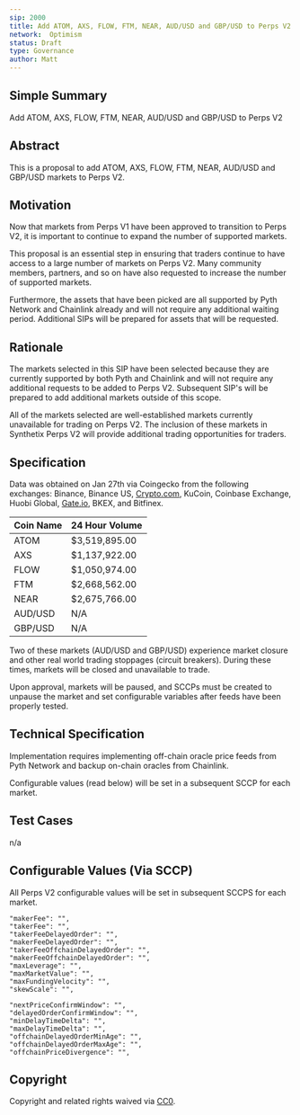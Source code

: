 ```yaml
---
sip: 2000
title: Add ATOM, AXS, FLOW, FTM, NEAR, AUD/USD and GBP/USD to Perps V2
network:  Optimism
status: Draft
type: Governance
author: Matt
---
```


## Simple Summary

Add ATOM, AXS, FLOW, FTM, NEAR, AUD/USD and GBP/USD to Perps V2

## Abstract

This is a proposal to add ATOM, AXS, FLOW, FTM, NEAR, AUD/USD and GBP/USD markets to Perps V2.

## Motivation

Now that markets from Perps V1 have been approved to transition to Perps V2, it is important to continue to expand the number of supported markets. 

This proposal is an essential step in ensuring that traders continue to have access to a large number of markets on Perps V2. Many community members, partners, and so on have also requested to increase the number of supported markets.

Furthermore, the assets that have been picked are all supported by Pyth Network and Chainlink already and will not require any additional waiting period. Additional SIPs will be prepared for assets that will be requested.

## Rationale

The markets selected in this SIP have been selected because they are currently supported by both Pyth and Chainlink and will not require any additional requests to be added to Perps V2. Subsequent SIP's will be prepared to add additional markets outside of this scope.

All of the markets selected are well-established markets currently unavailable for trading on Perps V2. The inclusion of these markets in Synthetix Perps V2 will provide additional trading opportunities for traders.

## Specification

Data was obtained on Jan 27th via Coingecko from the following exchanges: Binance, Binance US, [Crypto.com](http://Crypto.com), KuCoin, Coinbase Exchange, Huobi Global, [Gate.io](http://Gate.io), BKEX, and Bitfinex.

| Coin Name 	|24 Hour Volume   |
|-----------	|---------------	|
| ATOM      	| $3,519,895.00 	|
| AXS       	| $1,137,922.00 	|
| FLOW      	| $1,050,974.00 	|
| FTM       	| $2,668,562.00 	|
| NEAR      	| $2,675,766.00 	|
| AUD/USD   	| N/A           	| 
| GBP/USD   	| N/A           	|

Two of these markets (AUD/USD and GBP/USD) experience market closure and other real world trading stoppages (circuit breakers). During these times, markets will be closed and unavailable to trade.

Upon approval, markets will be paused, and SCCPs must be created to unpause the market and set configurable variables after feeds have been properly tested. 

## Technical Specification

Implementation requires implementing off-chain oracle price feeds from Pyth Network and backup on-chain oracles from Chainlink.

Configurable values (read below) will be set in a subsequent SCCP for each market.

## Test Cases

n/a

## Configurable Values (Via SCCP)

All Perps V2 configurable values will be set in subsequent SCCPS for each market.

    "makerFee": "",
    "takerFee": "",
    "takerFeeDelayedOrder": "",
    "makerFeeDelayedOrder": "",
    "takerFeeOffchainDelayedOrder": "",
    "makerFeeOffchainDelayedOrder": "",
    "maxLeverage": "",
    "maxMarketValue": "",
    "maxFundingVelocity": "",
    "skewScale": "",

    "nextPriceConfirmWindow": "",
    "delayedOrderConfirmWindow": "",
    "minDelayTimeDelta": "",
    "maxDelayTimeDelta": "",
    "offchainDelayedOrderMinAge": "",
    "offchainDelayedOrderMaxAge": "",
    "offchainPriceDivergence": "",
## Copyright

Copyright and related rights waived via [CC0](https://creativecommons.org/publicdomain/zero/1.0/).

